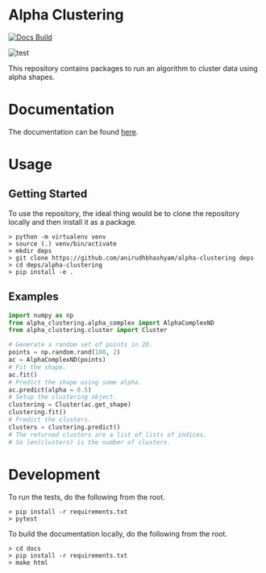# Alpha Clustering

[![Docs Build](https://readthedocs.org/projects/alpha-clustering/badge/?version=latest)](https://alpha-clustering.readthedocs.io/en/latest/?badge=latest)

![test](https://github.com/anirudhbhashyam/alpha-clustering/actions/workflows/test.yml/badge.svg)

This repository contains packages to run an algorithm to cluster data using alpha shapes.


# Documentation
The documentation can be found [here](https://alpha-clustering.readthedocs.io/en/latest/).


# Usage 

## Getting Started
To use the repository, the ideal thing would be to clone the repository locally and then install it as a package.
```
> python -m virtualenv venv
> source (.) venv/bin/activate
> mkdir deps
> git clone https://github.com/anirudhbhashyam/alpha-clustering deps
> cd deps/alpha-clustering
> pip install -e .
```

## Examples
```python
import numpy as np
from alpha_clustering.alpha_complex import AlphaComplexND
from alpha_clustering.cluster import Cluster

# Generate a random set of points in 2D.
points = np.random.rand(100, 2)
ac = AlphaComplexND(points)
# Fit the shape.
ac.fit()
# Predict the shape using some alpha.
ac.predict(alpha = 0.5)
# Setup the clustering object.
clustering = Cluster(ac.get_shape)
clustering.fit()
# Predict the clusters.
clusters = clustering.predict()
# The returned clusters are a list of lists of indices.
# So len(clusters) is the number of clusters.

```


# Development
To run the tests, do the following from the root.
```
> pip install -r requirements.txt
> pytest
```

To build the documentation locally, do the following from the root.
```
> cd docs
> pip install -r requirements.txt
> make html
```

```
